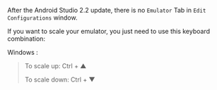 After the Android Studio 2.2 update, there is no `Emulator` Tab in `Edit Configurations` window.

If you want to scale your emulator, you just need to use this keyboard combination:

Windows :

> To scale up: Ctrl + ▲
> 
> To scale down: Ctrl + ▼


